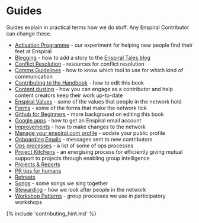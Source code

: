 # Guides

Guides explain in practical terms how we do stuff. Any Enspiral Contributor can change these.

* [Activation Programme](guides/activation-programme.md) - our experiment for helping new people find their feet at Enspiral
* [Blogging](guides/blogging.md) - how to add a story to the [Enspiral Tales blog](http://medium.com/enspiral-tales)
* [Conflict Resolution](guides/conflict-resolution.md) - resources for conflict resolution
* [Comms Guidelines](guides/comms_guidelines.md) - how to know which tool to use for which kind of communication
* [Contributing to the Handbook](guides/contributing.md) - how to edit this book
* [Content dusting](guides/content-dusting.md) - how you can engage as a contributor and help content creators keep their work up-to-date
* [Enspiral Values](guides/values.md) - some of the values that people in the network hold
* [Forms](guides/forms.md) - some of the forms that make the network tick
* [Github for Beginners](guides/github_for_beginners.md) - more background on editing this book
* [Google apps](guides/google_apps.md) - how to get an Enspiral email account
* [Improvements](guides/improvements.md) - how to make changes to the network
* [Manage your enspiral.com profile](guides/manage-enspiral-website-profile.md) - uodate your public profile
* [Onboarding Emails](guides/onboarding-info.md) - messages sent to new contributors
* [Ops processes](guides/ops_processes.md) - a list of some of ops processes
* [Project Kitchens](guides/project_kitchen.md) - an energising process for efficiently giving mutual support to projects through enabling group intelligence
* [Projects & Reports](guides/projects_reports.md)
* [PR tips for humans](guides/press.md)
* [Retreats](guides/retreats.md)
* [Songs](guides/songs.md) - some songs we sing together
* [Stewarding](guides/stewarding.md) - how we look after people in the network
* [Workshop Patterns](guides/workshop_patterns.md) - group processes we use in participatory workshops

{% include 'contributing_hint.md' %}
